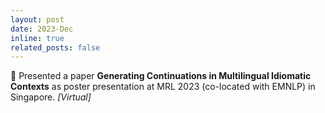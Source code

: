 ```yaml
---
layout: post
date: 2023-Dec
inline: true
related_posts: false
---
```


🎤 Presented a paper <b>Generating Continuations in Multilingual Idiomatic Contexts</b> as poster presentation at MRL 2023 (co-located with EMNLP) in Singapore. <i>[Virtual]</i>

